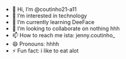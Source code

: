 - 👋 Hi, I’m @coutinho21-a11
- 👀 I’m interested in technology
- 🌱 I’m currently learning DeeFace
- 💞️ I’m looking to collaborate on nothing hhh
- 📫 How to reach me ista: jenny.coutinho_
- 😄 Pronouns: hhhh
- ⚡ Fun fact: i like to eat alot

<!---
coutinho21-a11/coutinho21-a11 is a ✨ special ✨ repository because its `README.md` (this file) appears on your GitHub profile.
You can click the Preview link to take a look at your changes.
--->
